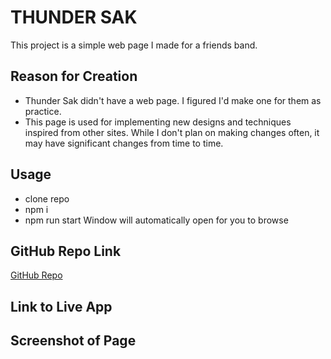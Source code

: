 # THUNDER SAK

This project is a simple web page I made for a friends band. 

## Reason for Creation

* Thunder Sak didn't have a web page. I figured I'd make one for them as practice.  
* This page is used for implementing new designs and techniques inspired from other sites. While I don't plan on making changes often, it may have significant changes from time to time.

## Usage
- clone repo
- npm i
- npm run start
Window will automatically open for you to browse

## GitHub Repo Link
[GitHub Repo](https://github.com/sobewon/thunder_sak)

## Link to Live App


## Screenshot of Page